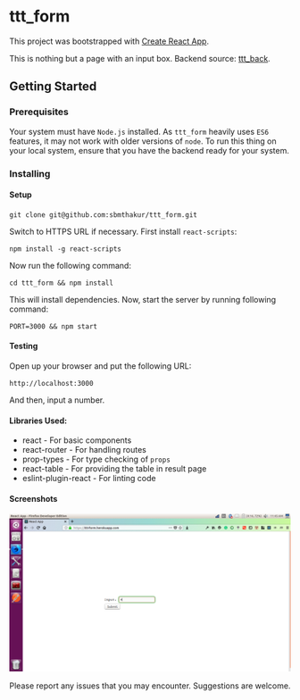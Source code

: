 # ttt_form

This project was bootstrapped with [Create React App](https://github.com/facebookincubator/create-react-app).

This is nothing but a page with an input box. Backend source: [ttt_back](https://github.com/sbmthakur/ttt_back).

## Getting Started

### Prerequisites

Your system must have `Node.js` installed. As `ttt_form` heavily uses `ES6` features, it may not work with older versions of `node`. To run this thing on your local system, ensure that you have the backend ready for your system.

### Installing

#### Setup

```
git clone git@github.com:sbmthakur/ttt_form.git
```
Switch to HTTPS URL if necessary. 
First install `react-scripts`:
```
npm install -g react-scripts
```

Now run the following command:

```
cd ttt_form && npm install
```
This will install dependencies. Now, start the server by running following command:
```
PORT=3000 && npm start
```

#### Testing  

Open up your browser and put the following URL:
```
http://localhost:3000
```
And then, input a number.
#### Libraries Used:

* react - For basic components
* react-router - For handling routes
* prop-types - For type checking of `props`
* react-table - For providing the table in result page
* eslint-plugin-react - For linting code

#### Screenshots

![Input = 4](/screenshots/Input_4.png "Input = 4")

Please report any issues that you may encounter. Suggestions are welcome.

